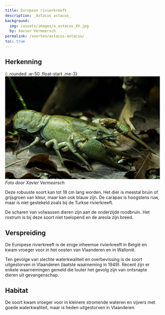 ```yaml
---
title: Europese rivierkreeft
description: _Astacus astacus_
background:
  img: /assets/images/a_astacus_XV.jpg
  by: Xavier Vermeersch
permalink: /soorten/astacus-astacus/
toc: true
---
```


## Herkenning

{:.rounded .w-50 .float-start .me-3}
![photo](/assets/images/a_astacus_XV.jpg)
_Foto door Xavier Vermeersch_

Deze robuuste soort kan tot 18 cm lang worden. Het dier is meestal bruin of grijsgroen van kleur, maar kan ook blauw zijn. De carapax is hoogstens ruw, maar is niet gestekeld zoals bij de Turkse rivierkreeft. 

De scharen van volwassen dieren zijn aan de onderzijde roodbruin. Het rostrum is bij deze soort niet toelopend en de areola zijn breed.  

## Verspreiding

De Europese rivierkreeft is de enige inheemse rivierkreeft in België en kwam vroeger voor in het oosten van Vlaanderen en in Wallonië. 

Ten gevolge van slechte waterkwaliteit en overbevissing is de soort uitgestorven in Vlaanderen (laatste waarneming in 1949). Recent zijn er enkele waarnemingen gemeld die louter het gevolg zijn van ontsnapte dieren uit gevangenschap.

## Habitat

De soort kwam vroeger voor in kleinere stromende wateren en vijvers met goede waterkwaliteit, maar is heden uitgestorven in Vlaanderen.